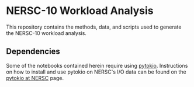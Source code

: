 NERSC-10 Workload Analysis
================================================================================

This repository contains the methods, data, and scripts used to generate the
NERSC-10 workload analysis.

Dependencies
--------------------------------------------------------------------------------

Some of the notebooks contained herein require using [pytokio].  Instructions on
how to install and use pytokio on NERSC's I/O data can be found on the
[pytokio at NERSC] page.

[pytokio]: https://www.github.com/nersc/pytokio
[pytokio at NERSC]: https://www.nersc.gov/research-and-development/tokio/#gettingstartedatnersc
